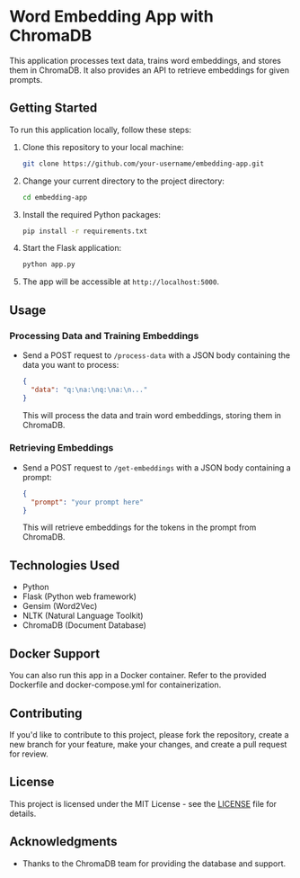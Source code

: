 # Word Embedding App with ChromaDB

This application processes text data, trains word embeddings, and stores them in ChromaDB. It also provides an API to retrieve embeddings for given prompts.

## Getting Started

To run this application locally, follow these steps:

1. Clone this repository to your local machine:

   ```bash
   git clone https://github.com/your-username/embedding-app.git
   ```

2. Change your current directory to the project directory:

   ```bash
   cd embedding-app
   ```

3. Install the required Python packages:

   ```bash
   pip install -r requirements.txt
   ```

4. Start the Flask application:

   ```bash
   python app.py
   ```

5. The app will be accessible at `http://localhost:5000`.

## Usage

### Processing Data and Training Embeddings

- Send a POST request to `/process-data` with a JSON body containing the data you want to process:

  ```json
  {
    "data": "q:\na:\nq:\na:\n..."
  }
  ```

  This will process the data and train word embeddings, storing them in ChromaDB.

### Retrieving Embeddings

- Send a POST request to `/get-embeddings` with a JSON body containing a prompt:

  ```json
  {
    "prompt": "your prompt here"
  }
  ```

  This will retrieve embeddings for the tokens in the prompt from ChromaDB.

## Technologies Used

- Python
- Flask (Python web framework)
- Gensim (Word2Vec)
- NLTK (Natural Language Toolkit)
- ChromaDB (Document Database)

## Docker Support

You can also run this app in a Docker container. Refer to the provided Dockerfile and docker-compose.yml for containerization.

## Contributing

If you'd like to contribute to this project, please fork the repository, create a new branch for your feature, make your changes, and create a pull request for review.

## License

This project is licensed under the MIT License - see the [LICENSE](LICENSE) file for details.

## Acknowledgments

- Thanks to the ChromaDB team for providing the database and support.

```
